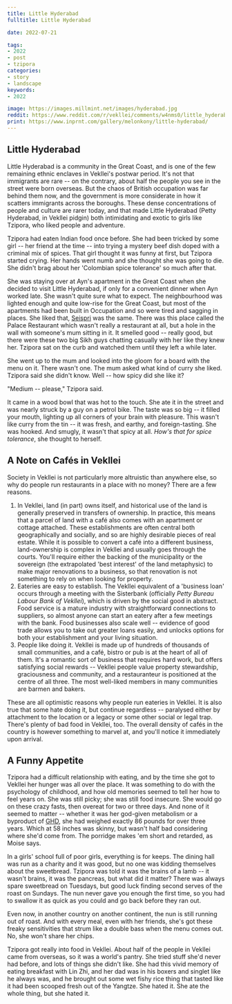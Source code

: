 ```yaml
---
title: Little Hyderabad
fulltitle: Little Hyderabad

date: 2022-07-21

tags: 
- 2022
- post
- tzipora
categories:
- story
- landscape
keywords:
- 2022

image: https://images.millmint.net/images/hyderabad.jpg
reddit: https://www.reddit.com/r/vekllei/comments/w4nms0/little_hyderabad/
print: https://www.inprnt.com/gallery/melonkony/little-hyderabad/
---
```


## Little Hyderabad

Little Hyderabad is a community in the Great Coast, and is one of the few remaining ethnic enclaves in Vekllei's postwar period. It's not that immigrants are rare -- on the contrary, about half the people you see in the street were born overseas. But the chaos of British occupation was far behind them now, and the government is more considerate in how it scatters immigrants across the boroughs. These dense concentrations of people and culture are rarer today, and that made Little Hyderabad (Petty Hyderabad, in Vekllei pidgin) both intimidating and exotic to girls like Tzipora, who liked people and adventure.

Tzipora had eaten Indian food once before. She had been tricked by some girl -- her friend at the time -- into trying a mystery beef dish doped with a criminal mix of spices. That girl thought it was funny at first, but Tzipora started crying. Her hands went numb and she thought she was going to die. She didn't brag about her 'Colombian spice tolerance' so much after that.

She was staying over at Ayn's apartment in the Great Coast when she decided to visit Little Hyderabad, if only for a convenient dinner when Ayn worked late. She wasn't quite sure what to expect. The neighbourhood was lighted enough and quite low-rise for the Great Coast, but most of the apartments had been built in Occupation and so were tired and sagging in places. She liked that, [Seispri](/utopia/landscape/boroughs/lola/#seispri) was the same. There was this place called the Palace Restaurant which wasn't really a restaurant at all, but a hole in the wall with someone's mum sitting in it. It smelled good -- really good, but there were these two big Sikh guys chatting casually with her like they knew her. Tzipora sat on the curb and watched them until they left a while later.

She went up to the mum and looked into the gloom for a board with the menu on it. There wasn't one. The mum asked what kind of curry she liked. Tzipora said she didn't know. Well -- how spicy did she like it?

"Medium -- please," Tzipora said.

It came in a wood bowl that was hot to the touch. She ate it in the street and was nearly struck by a guy on a petrol bike. The taste was so big -- it filled your mouth, lighting up all corners of your brain with pleasure. This wasn't like curry from the tin -- it was fresh, and earthy, and foreign-tasting. She was hooked. And smugly, it wasn't that spicy at all. *How's that for spice tolerance*, she thought to herself.

## A Note on Cafés in Vekllei

Society in Vekllei is not particularly more altruistic than anywhere else, so why do people run restaurants in a place with no money? There are a few reasons.

1. In Vekllei, land (in part) owns itself, and historical use of the land is generally preserved in transfers of ownership. In practice, this means that a parcel of land with a café also comes with an apartment or cottage attached. These establishments are often central both geographically and socially, and so are highly desirable pieces of real estate. While it is possible to convert a café into a different business, land-ownership is complex in Vekllei and usually goes through the courts. You'll require either the backing of the municipality or the sovereign (the extrapolated 'best interest' of the land metaphysic) to make major renovations to a business, so that renovation is not something to rely on when looking for property.
2. Eateries are easy to establish. The Vekllei equivalent of a 'business loan' occurs through a meeting with the Sisterbank (officially *Petty Bureau Labour Bank of Vekllei*), which is driven by the social good in abstract. Food service is a mature industry with straightforward connections to suppliers, so almost anyone can start an eatery after a few meetings with the bank. Food businesses also scale well -- evidence of good trade allows you to take out greater loans easily, and unlocks options for both your establishment and your living situation.
3. People like doing it. Vekllei is made up of hundreds of thousands of small communities, and a café, bistro or pub is at the heart of all of them. It's a romantic sort of business that requires hard work, but offers satisfying social rewards -- Vekllei people value property stewardship, graciousness and community, and a restauranteur is positioned at the centre of all three. The most well-liked members in many communities are barmen and bakers.

These are all optimistic reasons why people run eateries in Vekllei. It is also true that some hate doing it, but continue regardless -- paralysed either by attachment to the location or a legacy or some other social or legal trap. There's plenty of bad food in Vekllei, too. The overall density of cafés in the country is however something to marvel at, and you'll notice it immediately upon arrival.

## A Funny Appetite

Tzipora had a difficult relationship with eating, and by the time she got to Vekllei her hunger was all over the place. It was something to do with the psychology of childhood, and how old memories seemed to tell her how to feel years on. She was still picky; she was still food insecure. She would go on these crazy fasts, then overeat for two or three days. And none of it seemed to matter -- whether it was her god-given metabolism or a byproduct of [GHD](/posts/2021-05-28-forever/), she had weighed exactly 86 pounds for over three years. Which at 58 inches was skinny, but wasn't half bad considering where she'd come from. The porridge makes 'em short and retarded, as Moise says.

In a girls' school full of poor girls, everything is for keeps. The dining hall was run as a charity and it was good, but no one was kidding themselves about the sweetbread. Tzipora was told it was the brains of a lamb -- it wasn't brains, it was the pancreas, but what did it matter? There was always spare sweetbread on Tuesdays, but good luck finding second serves of the roast on Sundays. The nun never gave you enough the first time, so you had to swallow it as quick as you could and go back before they ran out.

Even now, in another country on another continent, the nun is still running out of roast. And with every meal, even with her friends, she's got these freaky sensitivities that strum like a double bass when the menu comes out. No, she won't share her chips.

Tzipora got really into food in Vekllei. About half of the people in Vekllei came from overseas, so it was a world's pantry. She tried stuff she'd never had before, and lots of things she didn't like. She had this vivid memory of eating breakfast with Lin Zhi, and her dad was in his boxers and singlet like he always was, and he brought out some wet fishy rice thing that tasted like it had been scooped fresh out of the Yangtze. She hated it. She ate the whole thing, but she hated it.